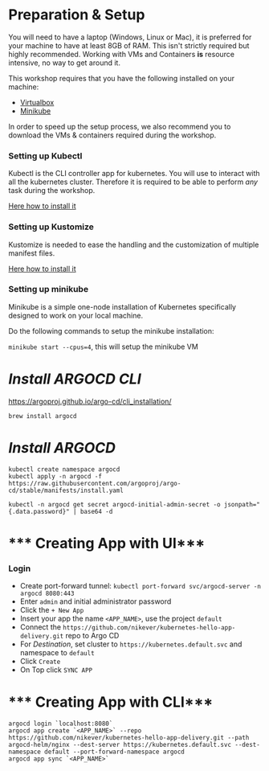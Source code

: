 
# Preparation & Setup

You will need to have a laptop (Windows, Linux or Mac), it is preferred for your machine to have at least 8GB of RAM. This isn't strictly required but highly recommended. Working with VMs and Containers **is** resource intensive, no way to get around it.

This workshop requires that you have the following installed on your machine:
- [Virtualbox](https://www.virtualbox.org/)
- [Minikube](https://github.com/kubernetes/minikube#installation)

In order to speed up the setup process, we also recommend you to download the VMs & containers required during the workshop.

### Setting up Kubectl
Kubectl is the CLI controller app for kubernetes. You will use to interact with all the kubernetes cluster. Therefore it is required to be able to perform *any* task during the workshop.

[Here how to install it](https://kubernetes.io/docs/tasks/tools/install-kubectl/)

### Setting up Kustomize
Kustomize is needed to ease the handling and the customization of multiple
manifest files.

[Here how to install it](https://github.com/kubernetes-sigs/kustomize/blob/master/docs/INSTALL.md)


### Setting up minikube

Minikube is a simple one-node installation of Kubernetes specifically designed to work on your local machine.

Do the following commands to setup the minikube installation:

`minikube start --cpus=4`, this will setup the minikube VM

 # ***Install ARGOCD CLI***
https://argoproj.github.io/argo-cd/cli_installation/
```
brew install argocd
```

# ***Install ARGOCD***
```
kubectl create namespace argocd
kubectl apply -n argocd -f https://raw.githubusercontent.com/argoproj/argo-cd/stable/manifests/install.yaml

kubectl -n argocd get secret argocd-initial-admin-secret -o jsonpath="{.data.password}" | base64 -d

```

# *** Creating App with UI***
### Login
- Create port-forward tunnel: ```kubectl port-forward svc/argocd-server -n argocd 8080:443```
- Enter `admin` and initial administrator password
- Click the `+ New App`
- Insert your app the name `<APP_NAME>`, use the project `default`
- Connect the `https://github.com/nikever/kubernetes-hello-app-delivery.git` repo to Argo CD
- For *Destination*, set cluster to `https://kubernetes.default.svc` and namespace to `default`
- Click `Create`
- On Top click `SYNC APP`

# *** Creating App with CLI***
```
argocd login `localhost:8080`
argocd app create `<APP_NAME>` --repo https://github.com/nikever/kubernetes-hello-app-delivery.git --path argocd-helm/nginx --dest-server https://kubernetes.default.svc --dest-namespace default --port-forward-namespace argocd
argocd app sync `<APP_NAME>`
```